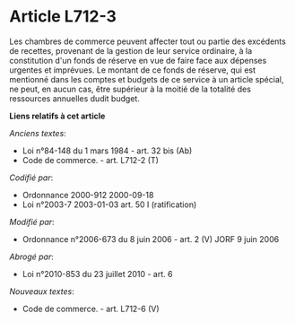 # Article L712-3

Les chambres de commerce peuvent affecter tout ou partie des excédents de recettes, provenant de la gestion de leur service
ordinaire, à la constitution d'un fonds de réserve en vue de faire face aux dépenses urgentes et imprévues. Le montant de ce
fonds de réserve, qui est mentionné dans les comptes et budgets de ce service à un article spécial, ne peut, en aucun cas,
être supérieur à la moitié de la totalité des ressources annuelles dudit budget.

**Liens relatifs à cet article**

_Anciens textes_:

  - Loi n°84-148 du 1 mars 1984 - art. 32 bis (Ab)
  - Code de commerce. - art. L712-2 (T)

_Codifié par_:

  - Ordonnance 2000-912 2000-09-18
  - Loi n°2003-7 2003-01-03 art. 50 I (ratification)

_Modifié par_:

  - Ordonnance n°2006-673 du 8 juin 2006 - art. 2 (V) JORF 9 juin 2006

_Abrogé par_:

  - Loi n°2010-853 du 23 juillet 2010 - art. 6

_Nouveaux textes_:

  - Code de commerce. - art. L712-6 (V)
